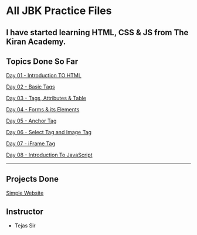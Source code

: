 # All JBK Practice Files
## I have started learning HTML, CSS & JS from The Kiran Academy.
## Topics Done So Far
[Day 01 - Introduction TO HTML](Day01.html)

[Day 02 - Basic Tags](Day01.html)

[Day 03 - Tags, Attributes & Table](Day01.html)

[Day 04 - Forms & its Elements](Day01.html)

[Day 05 - Anchor Tag](Day01.html)

[Day 06 - Select Tag and Image Tag](Day01.html)

[Day 07 - iFrame Tag](Day01.html)

[Day 08 - Introduction To JavaScript](Day01.html)

<hr>

## Projects Done
[Simple Website](Simple-Website/index.html)

## Instructor
- Tejas Sir
